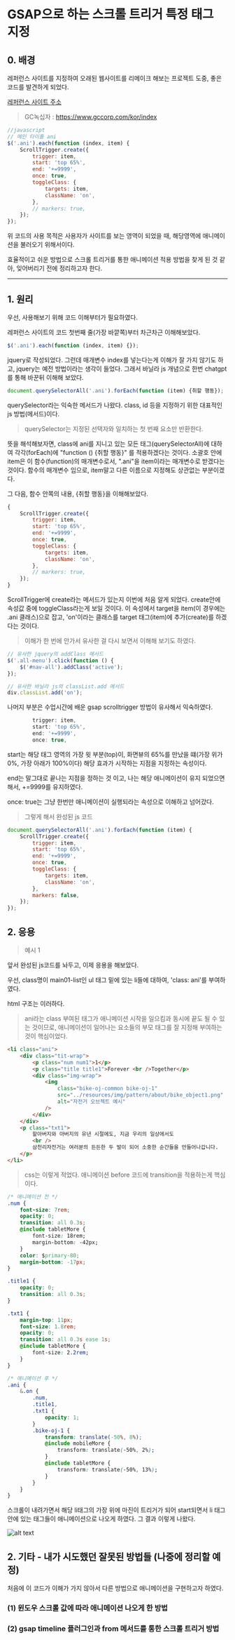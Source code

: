 # GSAP으로 하는 스크롤 트리거 특정 태그 지정

## 0. 배경

레퍼런스 사이트를 지정하여 오래된 웹사이트를 리메이크 해보는 프로젝트 도중, 좋은 코드를 발견하게 되었다.

[레퍼런스 사이트 주소](https://www.gccorp.com/kor/index)

> GC녹십자 : https://www.gccorp.com/kor/index

```javascript
//javascript
// 메인 타이틀 ani
$('.ani').each(function (index, item) {
    ScrollTrigger.create({
        trigger: item,
        start: 'top 65%',
        end: '+=9999',
        once: true,
        toggleClass: {
            targets: item,
            className: 'on',
        },
        // markers: true,
    });
});
```

위 코드의 사용 목적은 사용자가 사이트를 보는 영역이 되었을 때, 해당영역에 애니메이션을 불러오기 위해서이다.

효율적이고 쉬운 방법으로 스크롤 트리거를 통한 애니메이션 적용 방법을 찾게 된 것 같아, 잊어버리기 전에 정리하고자 한다.

---

## 1. 원리

우선, 사용해보기 위해 코드 이해부터가 필요하였다.

레퍼런스 사이트의 코드 첫번째 줄(가장 바깥쪽)부터 차근차근 이해해보았다.

```javascript
$('.ani').each(function (index, item) {});
```

jquery로 작성되었다. 그런데 매개변수 index를 넣는다는게 이해가 잘 가지 않기도 하고, jquery는 예전 방법이라는 생각이 들었다. 그래서 바닐라 js 개념으로 한번 chatgpt를 통해 바꾼뒤 이해해 보았다.

```javascript
document.querySelectorAll('.ani').forEach(function (item) {취할 행동});
```

querySelector라는 익숙한 메서드가 나왔다. class, id 등을 지정하기 위한 대표적인 js 방법(메서드)이다.

> querySelector는 지정된 선택자와 일치하는 첫 번째 요소만 반환한다.

뜻을 해석해보자면, class에 ani를 지니고 있는 모든 태그(querySelectorAll)에 대하여 각각(forEach)에 "function () {취할 행동}" 를 적용하겠다는 것이다. 소괄호 안에 item은 이 함수(function)의 매개변수로서, ".ani"을 item이라는 매개변수로 받겠다는 것이다. 함수의 매개변수 임으로, item말고 다른 이름으로 지정해도 상관없는 부분이겠다.

그 다음, 함수 안쪽의 내용, {취할 행동}을 이해해보았다.

```javascript
{
    ScrollTrigger.create({
        trigger: item,
        start: 'top 65%',
        end: '+=9999',
        once: true,
        toggleClass: {
            targets: item,
            className: 'on',
        },
        // markers: true,
    });
}
```

ScrollTrigger에 create라는 메서드가 있는지 이번에 처음 알게 되었다. create안에 속성값 중에 toggleClass라는게 보일 것이다. 이 속성에서 target을 item(이 경우에는 .ani 클래스)으로 잡고, 'on'이라는 클래스를 target 태그(item)에 추가(create)를 하겠다는 것이다.

> 이해가 한 번에 안가서 유사한 걸 다시 보면서 이해해 보기도 하였다.

```javascript
// 유사한 jquery의 addClass 메서드
$('.all-menu').click(function () {
    $('#nav-all').addClass('active');
});

// 유사한 바닐라 js의 classList.add 메서드
div.classList.add('on');
```

나머지 부분은 수업시간에 배운 gsap scrolltrigger 방법이 유사해서 익숙하였다.

```javascript
        trigger: item,
        start: 'top 65%',
        end: '+=9999',
        once: true,
```

start는 해당 태그 영역의 가장 윗 부분(top)이, 화면뷰의 65%를 만났을 떄(가장 위가 0%, 가장 아래가 100%이다) 해당 효과가 시작하는 지점을 지정하는 속성이다.

end는 말그대로 끝나는 지점을 정하는 것 이고, 나는 해당 애니메이션이 유지 되었으면 해서, +=9999를 유지하였다.

once: true는 그냥 한번만 애니메이션이 실행되라는 속성으로 이해하고 넘어갔다.

> 그렇게 해서 완성된 js 코드

```javascript
document.querySelectorAll('.ani').forEach(function (item) {
    ScrollTrigger.create({
        trigger: item,
        start: 'top 65%',
        end: '+=9999',
        once: true,
        toggleClass: {
            targets: item,
            className: 'on',
        },
        markers: false,
    });
});
```

## 2. 응용

> 예시 1

앞서 완성된 js코드를 놔두고, 이제 응용을 해보았다.

우선, class명이 main01-list인 ul 태그 밑에 있는 li들에 대하여, 'class: ani'를 부여하였다.

html 구조는 이러하다.

> ani라는 class 부여된 태그가 애니메이션 시작을 일으킴과 동시에 끝도 될 수 있는 것이므로, 애니메이션이 일어나는 요소들의 부모 태그를 잘 지정해 부여하는 것이 핵심이었다.

```html
<li class="ani">
    <div class="tit-wrap">
        <p class="num num1">1</p>
        <p class="title title1">Forever <br />Together</p>
        <div class="img-wrap">
            <img
                class="bike-oj-common bike-oj-1"
                src="../resources/img/pattern/about/bike_object1.png"
                alt="자전거 오브젝트 예시"
            />
        </div>
    </div>
    <p class="txt1">
        할아버지와 아버지의 유년 시절에도, 지금 우리의 일상에서도
        <br />
        삼천리자전거는 여러분의 든든한 두 발이 되어 소중한 순간들을 만들어나갑니다.
    </p>
</li>
```

> css는 이렇게 적었다. 애니메이션 before 코드에 transition을 적용하는게 핵심이다.

```css
/* 애니메이션 전 */
.num {
    font-size: 7rem;
    opacity: 0;
    transition: all 0.3s;
    @include tabletMore {
        font-size: 18rem;
        margin-bottom: -42px;
    }
    color: $primary-80;
    margin-bottom: -17px;
}

.title1 {
    opacity: 0;
    transition: all 0.3s;
}

.txt1 {
    margin-top: 11px;
    font-size: 1.8rem;
    opacity: 0;
    transition: all 0.3s ease 1s;
    @include tabletMore {
        font-size: 2.2rem;
    }
}
```

```css
/* 애니메이션 후 */
.ani {
    &.on {
        .num,
        .title1,
        .txt1 {
            opacity: 1;
        }
        .bike-oj-1 {
            transform: translate(-50%, 8%);
            @include mobileMore {
                transform: translate(-50%, 2%);
            }
            @include tabletMore {
                transform: translate(-50%, 13%);
            }
        }
    }
}
```

스크롤이 내려가면서 해당 li태그의 가장 위에 마진이 트리거가 되어 start되면서 li 태그 안에 있는 태그들이 애니메이션으로 나오게 하였다. 그 결과 이렇게 나왔다.

![alt text](gsapAniOn1.gif)

## 2. 기타 - 내가 시도했던 잘못된 방법들 (나중에 정리할 예정)

처음에 이 코드가 이해가 가지 않아서 다른 방법으로 애니메이션을 구현하고자 하였다.

### (1) 윈도우 스크롤 값에 따라 애니메이션 나오게 한 방법

### (2) gsap timeline 플러그인과 from 메서드를 통한 스크롤 트리거 방법
